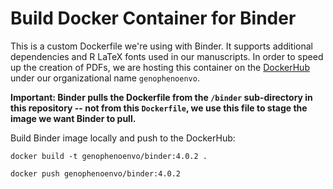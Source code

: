 # Build Docker Container for Binder

This is a custom Dockerfile we're using with Binder. It supports additional dependencies and R LaTeX fonts used in our manuscripts. In order to speed up the creation of PDFs, we are hosting this container on the [DockerHub](https://hub.docker.com/u/genophenoenvo) under our organizational name `genophenoenvo`.  

**Important: Binder pulls the Dockerfile from the `/binder` sub-directory in this repository -- not from this `Dockerfile`, we use this file to stage the image we want Binder to pull.** 

Build Binder image locally and push to the DockerHub:

```
docker build -t genophenoenvo/binder:4.0.2 .
```

```
docker push genophenoenvo/binder:4.0.2
```
